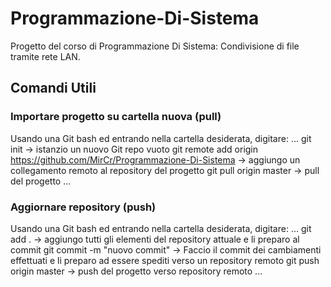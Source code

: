 # Programmazione-Di-Sistema
Progetto del corso di Programmazione Di Sistema: Condivisione di file tramite rete LAN.

## Comandi Utili
### Importare progetto su cartella nuova (pull)
Usando una Git bash ed entrando nella cartella desiderata, digitare:
...
git init -> istanzio un nuovo Git repo vuoto
git remote add origin https://github.com/MirCr/Programmazione-Di-Sistema -> aggiungo un collegamento remoto al repository del progetto
git pull origin master -> pull del progetto
...

### Aggiornare repository (push)
Usando una Git bash ed entrando nella cartella desiderata, digitare:
...
git add . -> aggiungo tutti gli elementi del repository attuale e li preparo al commit
git commit -m "nuovo commit" -> Faccio il commit dei cambiamenti effettuati e li preparo ad essere spediti verso un repository remoto
git push origin master -> push del progetto verso repository remoto
...